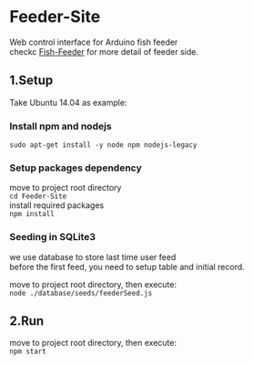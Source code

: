 # Feeder-Site
Web control interface for Arduino fish feeder  
checkc [Fish-Feeder](https://github.com/CrashedBboy/Feeder) for more detail of feeder side.

## 1.Setup
Take Ubuntu 14.04 as example:  

### Install npm and nodejs
`sudo apt-get install -y node npm nodejs-legacy`

### Setup packages dependency
move to project root directory  
`cd Feeder-Site`  
install required packages  
`npm install`  

### Seeding in SQLite3
we use database to store last time user feed  
before the first feed, you need to setup table and initial record.  
  
move to project root directory, then execute:  
`node ./database/seeds/feederSeed.js`

## 2.Run
move to project root directory, then execute:  
`npm start`

